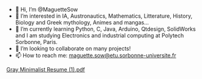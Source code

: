 - 👋 Hi, I’m @MaguetteSow
- 👀 I’m interested in IA, Austronautics, Mathematics, Litterature, History, Biology and Greek mythology, Animes and mangas...
- 🌱 I’m currently learning Python, C, Java, Arduino, Qtdesign, SolidWorks and I am studying  Electronics and industrial computing at Polytech Sorbonne, Paris.
- 💞️ I’m looking to collaborate on many projects!
- 📫 How to reach me:  maguette.sow@etu.sorbonne-universite.fr

<!---
MaguetteSow/MaguetteSow is a ✨ special ✨ repository because its `README.md` (this file) appears on your GitHub profile.
You can click the Preview link to take a look at your changes.
--->
[Gray Minimalist Resume (1).pdf](https://github.com/MaguetteSow/MaguetteSow/files/11199083/Gray.Minimalist.Resume.1.pdf)
